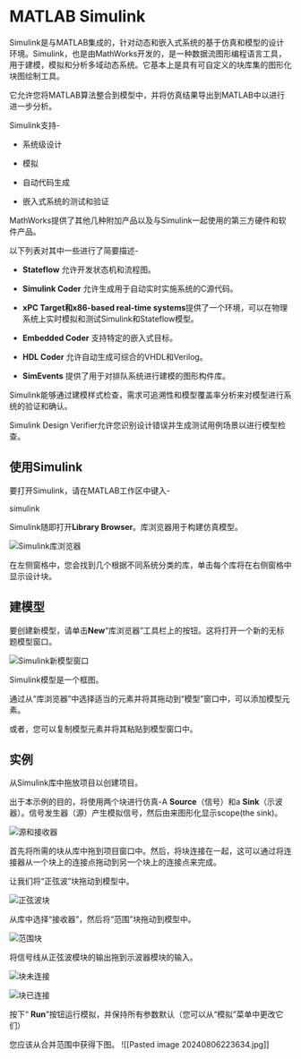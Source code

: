 # MATLAB Simulink

Simulink是与MATLAB集成的，针对动态和嵌入式系统的基于仿真和模型的设计环境。Simulink，也是由MathWorks开发的，是一种数据流图形编程语言工具，用于建模，模拟和分析多域动态系统。它基本上是具有可自定义的块库集的图形化块图绘制工具。

它允许您将MATLAB算法整合到模型中，并将仿真结果导出到MATLAB中以进行进一步分析。

Simulink支持-

- 系统级设计
    
- 模拟
    
- 自动代码生成
    
- 嵌入式系统的测试和验证
    

MathWorks提供了其他几种附加产品以及与Simulink一起使用的第三方硬件和软件产品。

以下列表对其中一些进行了简要描述-

- **Stateflow** 允许开发状态机和流程图。
    
- **Simulink Coder** 允许生成用于自动实时实施系统的C源代码。
    
- **xPC Target****和****x86-based real-time systems**提供了一个环境，可以在物理系统上实时模拟和测试Simulink和Stateflow模型。
    
- **Embedded Coder** 支持特定的嵌入式目标。
    
- **HDL Coder** 允许自动生成可综合的VHDL和Verilog。
    
- **SimEvents** 提供了用于对排队系统进行建模的图形构件库。
    

Simulink能够通过建模样式检查，需求可追溯性和模型覆盖率分析来对模型进行系统的验证和确认。

Simulink Design Verifier允许您识别设计错误并生成测试用例场景以进行模型检查。

## 使用Simulink

要打开Simulink，请在MATLAB工作区中键入-

simulink

Simulink随即打开**Library Browser**。库浏览器用于构建仿真模型。

![Simulink库浏览器](https://www.cainiaojc.com/static/upload/210417/1414210.jpg)

在左侧窗格中，您会找到几个根据不同系统分类的库，单击每个库将在右侧窗格中显示设计块。

## 建模型

要创建新模型，请单击**New**“库浏览器”工具栏上的按钮。这将打开一个新的无标题模型窗口。

![Simulink新模型窗口](https://www.cainiaojc.com/static/upload/210417/1414211.jpg)

Simulink模型是一个框图。

通过从“库浏览器”中选择适当的元素并将其拖动到“模型”窗口中，可以添加模型元素。

或者，您可以复制模型元素并将其粘贴到模型窗口中。

## 实例

从Simulink库中拖放项目以创建项目。

出于本示例的目的，将使用两个块进行仿真-A **Source**（信号）和a **Sink**（示波器）。信号发生器（源）产生模拟信号，然后由来图形化显示scope(the sink)。

![源和接收器](https://www.cainiaojc.com/static/upload/210417/1414212.jpg)

首先将所需的块从库中拖到项目窗口中。然后，将块连接在一起，这可以通过将连接器从一个块上的连接点拖动到另一个块上的连接点来完成。

让我们将“正弦波”块拖动到模型中。

![正弦波块](https://www.cainiaojc.com/static/upload/210417/1414213.jpg)

从库中选择“接收器”，然后将“范围”块拖动到模型中。

![范围块](https://www.cainiaojc.com/static/upload/210417/1414214.jpg)

将信号线从正弦波模块的输出拖到示波器模块的输入。

![块未连接](https://www.cainiaojc.com/static/upload/210417/1414215.jpg)

![块已连接](https://www.cainiaojc.com/static/upload/210417/1414216.jpg)

按下“ **Run**”按钮运行模拟，并保持所有参数默认（您可以从“模拟”菜单中更改它们）

您应该从合并范围中获得下图。
![[Pasted image 20240806223634.jpg]]